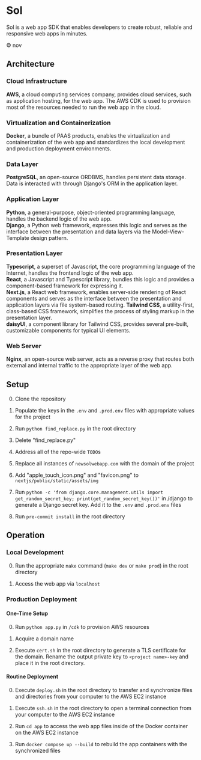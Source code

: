 # Sol

Sol is a web app SDK that enables developers to create robust, reliable and responsive web apps in minutes.

© nov

## Architecture
### Cloud Infrastructure
**AWS**, a cloud computing services company, provides cloud services, such as application hosting, for the web app. The AWS CDK is used to provision most of the resources needed to run the web app in the cloud.

### Virtualization and Containerization
**Docker**, a bundle of PAAS products, enables the virtualization and containerization of the web app and standardizes the local development and production deployment environments.

### Data Layer
**PostgreSQL**, an open-source ORDBMS, handles persistent data storage.\
Data is interacted with through Django's ORM in the application layer.

### Application Layer
**Python**, a general-purpose, object-oriented programming language, handles the backend logic of the web app.\
**Django**, a Python web framework, expresses this logic and serves as the interface between the presentation and data layers via the Model-View-Template design pattern.

### Presentation Layer
**Typescript**, a superset of Javascript, the core programming language of the Internet, handles the frontend logic of the web app.\
**React**, a Javascript and Typescript library, bundles this logic and provides a component-based framework for expressing it.\
**Next.js**, a React web framework, enables server-side rendering of React components and serves as the interface between the presentation and application layers via file system-based routing.
**Tailwind CSS**, a utility-first, class-based CSS framework, simplifies the process of styling markup in the presentation layer.\
**daisyUI**, a component library for Tailwind CSS, provides several pre-built, customizable components for typical UI elements.

### Web Server
**Nginx**, an open-source web server, acts as a reverse proxy that routes both external and internal traffic to the appropriate layer of the web app.

## Setup

0. Clone the repository

1. Populate the keys in the `.env` and `.prod.env` files with appropriate values for the project

2. Run `python find_replace.py` in the root directory

3. Delete "find_replace.py"

4. Address all of the repo-wide `TODO`s

5. Replace all instances of `newsolwebapp.com` with the domain of the project

6. Add "apple_touch_icon.png" and "favicon.png" to `nextjs/public/static/assets/img`

7. Run `python -c 'from django.core.management.utils import get_random_secret_key; print(get_random_secret_key())'` in /django to generate a Django secret key. Add it to the `.env` and `.prod.env` files

8. Run `pre-commit install` in the root directory

## Operation

### Local Development
0. Run the appropriate `make` command (`make dev` or `make prod`) in the root directory

1. Access the web app via `localhost`

### Production Deployment
#### One-Time Setup
0. Run `python app.py` in `/cdk` to provision AWS resources

1. Acquire a domain name

2. Execute `cert.sh` in the root directory to generate a TLS certificate for the domain. Rename the output private key to `<project name>-key` and place it in the root directory.

#### Routine Deployment
0. Execute `deploy.sh` in the root directory to transfer and synchronize files and directories from your computer to the AWS EC2 instance

1. Execute `ssh.sh` in the root directory to open a terminal connection from your computer to the AWS EC2 instance

2. Run `cd app` to access the web app files inside of the Docker container on the AWS EC2 instance

3. Run `docker compose up --build` to rebuild the app containers with the synchronized files
